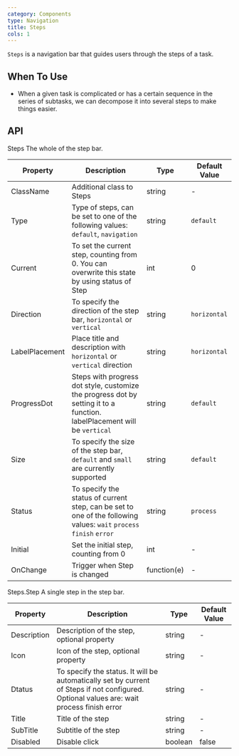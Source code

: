 ```yaml
---
category: Components
type: Navigation
title: Steps
cols: 1
---
```


`Steps` is a navigation bar that guides users through the steps of a task.

## When To Use

- When a given task is complicated or has a certain sequence in the series of subtasks, we can decompose it into several steps to make things easier.


## API

Steps
The whole of the step bar.

| Property | Description | Type | Default Value |
| --- | --- | --- | --- |
| ClassName | Additional class to Steps | string         | -         |
| Type   | Type of steps, can be set to one of the following values: `default`, `navigation`| string         |`default`       |
| Current | To set the current step, counting from 0. You can overwrite this state by using status of Step | int         |0       |
| Direction | To specify the direction of the step bar, `horizontal` or `vertical`| string  | `horizontal`  |
| LabelPlacement | Place title and description with `horizontal` or `vertical` direction| string  | `horizontal`  |
| ProgressDot | Steps with progress dot style, customize the progress dot by setting it to a function. labelPlacement will be `vertical`| string  | `default`  |
| Size | To specify the size of the step bar, `default` and `small` are currently supported| string  | `default`  |
| Status | To specify the status of current step, can be set to one of the following values: `wait` `process` `finish` `error`| string  | `process`  |
| Initial | Set the initial step, counting from 0| int  | -  |
| OnChange | Trigger when Step is changed| function(e)  | -  |


Steps.Step
A single step in the step bar.

| Property | Description | Type | Default Value |
| --- | --- | --- | --- |
| Description | Description of the step, optional property | string         | -         |
| Icon | Icon of the step, optional property | string         | -         |
| Dtatus | To specify the status. It will be automatically set by current of Steps if not configured. Optional values are: wait process finish error | string         | -         |
| Title | Title of the step | string         | -         |
| SubTitle | Subtitle of the step | string         | -         |
| Disabled | Disable click | boolean         | false         |